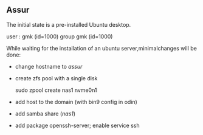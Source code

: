 ## Assur

The initial state is a pre-installed Ubuntu desktop.

user : gmk (id=1000) group gmk (id=1000)

While waiting for the installation of an ubuntu server,minimalchanges will be done:

* change hostname to *assur*
* create zfs pool with a single disk

    sudo zpool create nas1 nvme0n1

* add host to the domain (with bin9 config in odin)
* add samba share (*nas1*)   
* add package openssh-server; enable service ssh


